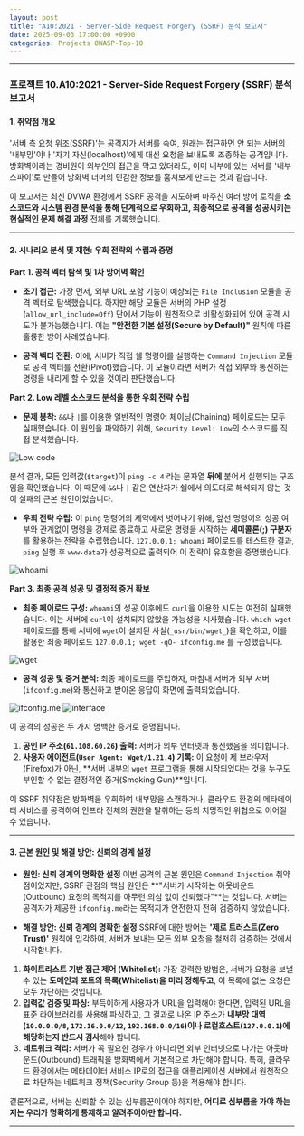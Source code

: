 ```yaml
---
layout: post
title: "A10:2021 - Server-Side Request Forgery (SSRF) 분석 보고서"
date: 2025-09-03 17:00:00 +0900
categories: Projects OWASP-Top-10
---
```

---

### **프로젝트 10.A10:2021 - Server-Side Request Forgery (SSRF) 분석 보고서**

#### **1. 취약점 개요**

'서버 측 요청 위조(SSRF)'는 공격자가 서버를 속여, 원래는 접근하면 안 되는 서버의 '내부망'이나 '자기 자신(localhost)'에게 대신 요청을 보내도록 조종하는 공격입니다. 방화벽이라는 경비원이 외부인의 접근을 막고 있더라도, 이미 내부에 있는 서버를 '내부 스파이'로 만들어 방화벽 너머의 민감한 정보를 훔쳐보게 만드는 것과 같습니다.

이 보고서는 최신 DVWA 환경에서 SSRF 공격을 시도하며 마주친 여러 방어 로직을 **소스코드와 시스템 환경 분석을 통해 단계적으로 우회하고, 최종적으로 공격을 성공시키는 현실적인 문제 해결 과정** 전체를 기록했습니다.

---

#### **2. 시나리오 분석 및 재현: 우회 전략의 수립과 증명**

**Part 1. 공격 벡터 탐색 및 1차 방어벽 확인**

*   **초기 접근:**
가장 먼저, 외부 URL 포함 기능이 예상되는 `File Inclusion` 모듈을 공격 벡터로 탐색했습니다. 하지만 해당 모듈은 서버의 PHP 설정(`allow_url_include=Off`) 단에서 기능이 원천적으로 비활성화되어 있어 공격 시도가 불가능했습니다. 이는 **"안전한 기본 설정(Secure by Default)"** 원칙에 따른 훌륭한 방어 사례였습니다.

*   **공격 벡터 전환:**
이에, 서버가 직접 쉘 명령어를 실행하는 `Command Injection` 모듈로 공격 벡터를 전환(Pivot)했습니다. 이 모듈이라면 서버가 직접 외부와 통신하는 명령을 내리게 할 수 있을 것이라 판단했습니다.

**Part 2. Low 레벨 소스코드 분석을 통한 우회 전략 수립**

*   **문제 봉착:**
`&&`나 `|`를 이용한 일반적인 명령어 체이닝(Chaining) 페이로드는 모두 실패했습니다. 이 원인을 파악하기 위해, `Security Level: Low`의 소스코드를 직접 분석했습니다.

   ![Low code](/assets/images/A10_P2-1.png)
    
분석 결과, 모든 입력값(`$target`)이 `ping -c 4` 라는 문자열 **뒤에** 붙어서 실행되는 구조임을 확인했습니다. 이 때문에 `&&`나 `|` 같은 연산자가 쉘에서 의도대로 해석되지 않는 것이 실패의 근본 원인이었습니다.

*   **우회 전략 수립:**
이 `ping` 명령어의 제약에서 벗어나기 위해, 앞선 명령어의 성공 여부와 관계없이 명령을 강제로 종료하고 새로운 명령을 시작하는 **세미콜론(;) 구분자**를 활용하는 전략을 수립했습니다. `127.0.0.1; whoami` 페이로드를 테스트한 결과, `ping` 실행 후 `www-data`가 성공적으로 출력되어 이 전략이 유효함을 증명했습니다.

   ![whoami](/assets/images/A10_P2-2.png)

**Part 3. 최종 공격 성공 및 결정적 증거 확보**

*   **최종 페이로드 구성:**
`whoami`의 성공 이후에도 `curl`을 이용한 시도는 여전히 실패했습니다. 이는 서버에 `curl`이 설치되지 않았을 가능성을 시사했습니다. `which wget` 페이로드를 통해 서버에 `wget`이 설치된 사실(`_usr/bin/wget_`)을 확인하고, 이를 활용한 최종 페이로드 `127.0.0.1; wget -qO- ifconfig.me` 를 구성했습니다.

   ![wget](/assets/images/A10_P3-1.png)

*   **공격 성공 및 증거 분석:**
최종 페이로드를 주입하자, 마침내 서버가 외부 서버(`ifconfig.me`)와 통신하고 받아온 응답이 화면에 출력되었습니다.

   ![ifconfig.me](/assets/images/A10_P3-2.png)
   ![interface](/assets/images/A10_P3-3.png)

이 공격의 성공은 두 가지 명백한 증거로 증명됩니다.
1.  **공인 IP 주소(`61.108.60.26`) 출력:** 서버가 외부 인터넷과 통신했음을 의미합니다.
2.  **사용자 에이전트(`User Agent: Wget/1.21.4`) 기록:** 이 요청이 제 브라우저(Firefox)가 아닌, **서버 내부의 `wget` 프로그램을 통해 시작되었다는 것을 누구도 부인할 수 없는 결정적인 증거(Smoking Gun)**입니다.

이 SSRF 취약점은 방화벽을 우회하여 내부망을 스캔하거나, 클라우드 환경의 메타데이터 서비스를 공격하여 인프라 전체의 권한을 탈취하는 등의 치명적인 위협으로 이어질 수 있습니다.

---

#### **3. 근본 원인 및 해결 방안: 신뢰의 경계 설정**

*   **원인: 신뢰 경계의 명확한 설정** 
이번 공격의 근본 원인은 `Command Injection` 취약점이었지만, SSRF 관점의 핵심 원인은 **"서버가 시작하는 아웃바운드(Outbound) 요청의 목적지를 아무런 의심 없이 신뢰했다"**는 것입니다. 서버는 공격자가 제공한 `ifconfig.me`라는 목적지가 안전한지 전혀 검증하지 않았습니다.

*   **해결 방안: 신뢰 경계의 명확한 설정**
SSRF에 대한 방어는 **'제로 트러스트(Zero Trust)'** 원칙에 입각하여, 서버가 보내는 모든 외부 요청을 철저히 검증하는 것에서 시작합니다.

1.  **화이트리스트 기반 접근 제어 (Whitelist):** 가장 강력한 방법은, 서버가 요청을 보낼 수 있는 **도메인과 포트의 목록(Whitelist)을 미리 정해두고**, 이 목록에 없는 요청은 모두 차단하는 것입니다.
2.  **입력값 검증 및 파싱:** 부득이하게 사용자가 URL을 입력해야 한다면, 입력된 URL을 표준 라이브러리를 사용해 파싱하고, 그 결과로 나온 IP 주소가 **내부망 대역(`10.0.0.0/8`, `172.16.0.0/12`, `192.168.0.0/16`)이나 로컬호스트(`127.0.0.1`)에 해당하는지 반드시 검사**해야 합니다.
3.  **네트워크 격리:** 서버가 꼭 필요한 경우가 아니라면 외부 인터넷으로 나가는 아웃바운드(Outbound) 트래픽을 방화벽에서 기본적으로 차단해야 합니다. 특히, 클라우드 환경에서는 메타데이터 서비스 IP로의 접근을 애플리케이션 서버에서 원천적으로 차단하는 네트워크 정책(Security Group 등)을 적용해야 합니다.
    
결론적으로, 서버는 신뢰할 수 있는 심부름꾼이어야 하지만, **어디로 심부름을 가야 하는지는 우리가 명확하게 통제하고 알려주어야만 합니다.**

<hr class="short-rule">
